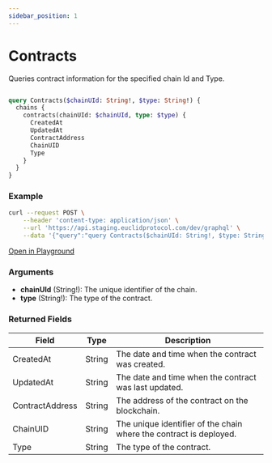 ```yaml
---
sidebar_position: 1
---
```


# Contracts

Queries contract information for the specified chain Id and Type.

```graphql

query Contracts($chainUId: String!, $type: String!) {
  chains {
    contracts(chainUId: $chainUId, type: $type) {
      CreatedAt
      UpdatedAt
      ContractAddress
      ChainUID
      Type
    }
  }
}

```

### Example

```bash
curl --request POST \
    --header 'content-type: application/json' \
    --url 'https://api.staging.euclidprotocol.com/dev/graphql' \
    --data '{"query":"query Contracts($chainUId: String!, $type: String!) {\n  chains {\n    contracts(chainUId: $chainUId, type: $type) {\n      CreatedAt\n      UpdatedAt\n      ContractAddress\n      ChainUID\n      Type\n    }\n  }\n}","variables":{"chainUId":"vsl","type":"vlp"}}'
```
[Open in Playground](https://api.staging.euclidprotocol.com/?explorerURLState=N4IgJg9gxgrgtgUwHYBcQC4QEcYIE4CeABAMISp4CGUKAzgBQAkUAFpQJZICqAkmOkQDKKPJwDmAQgA0RRigIAHBAOGikkgJRFgAHSREirDklra9Bg1HIjqdekc69%2Bsh9z4z5SgXMUItu-QsDEjwEShQEMABBFHMgoi4FMHDImLigsgpbKLAwUNpadIsSNkceABEigwAVXyKAXzjGpHqQKRAAN0pRSgAjABsEWgwQAIMdEFcnCYEJjtp%2Biak4ic8EGaI5-oUJvVb6oA)

### Arguments

- **chainUId** (String!): The unique identifier of the chain.
- **type** (String!): The type of the contract.

### Returned Fields

| Field           | Type   | Description                                             |
|-----------------|--------|---------------------------------------------------------|
| CreatedAt       | String | The date and time when the contract was created.        |
| UpdatedAt       | String | The date and time when the contract was last updated.   |
| ContractAddress | String | The address of the contract on the blockchain.          |
| ChainUID         | String | The unique identifier of the chain where the contract is deployed. |
| Type            | String | The type of the contract.         |